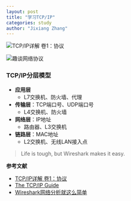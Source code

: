 ```yaml
---
layout: post
title: "学习TCP/IP"
categories: study
author: "Jixiang Zhang"
---
```


![TCP/IP详解 卷1：协议](https://i.loli.net/2019/12/17/iDUbHunIOfg1pFh.jpg)

![趣谈网络协议](https://i.loli.net/2019/12/17/vEraCeH9WRlkOYb.jpg)

### TCP/IP分层模型

- **应用层**
  - L7交换机、防火墙、代理
- **传输层**：TCP端口号、UDP端口号
  - L4交换机、防火墙
- **网络层**：IP地址
  - 路由器、L3交换机
- **链路层**：MAC地址
  - L2交换机、无线LAN接入点

> Life is tough, but Wireshark makes it easy.


**参考文献**

- [TCP/IP详解 卷1：协议](https://book.douban.com/subject/1088054/)
- [The TCP/IP Guide](http://tcpipguide.com)
- [Wireshark网络分析就这么简单](https://book.douban.com/subject/26268767/)